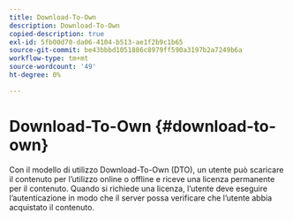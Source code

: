 ```yaml
---
title: Download-To-Own
description: Download-To-Own
copied-description: true
exl-id: 5fb00d70-da06-4104-b513-ae1f2b9c1b65
source-git-commit: be43bbbd1051886c8979ff590a3197b2a7249b6a
workflow-type: tm+mt
source-wordcount: '49'
ht-degree: 0%

---
```


# Download-To-Own {#download-to-own}

Con il modello di utilizzo Download-To-Own (DTO), un utente può scaricare il contenuto per l’utilizzo online o offline e riceve una licenza permanente per il contenuto. Quando si richiede una licenza, l’utente deve eseguire l’autenticazione in modo che il server possa verificare che l’utente abbia acquistato il contenuto.
